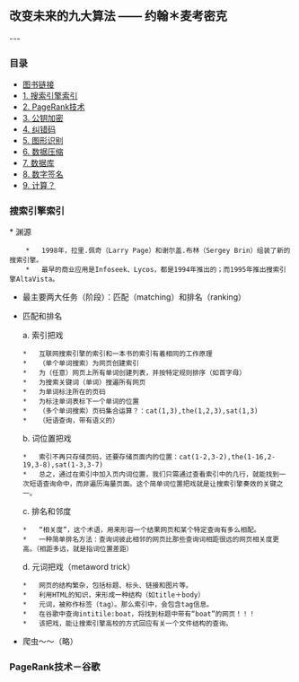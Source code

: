 <h2>改变未来的九大算法 —— 约翰＊麦考密克</h2>
---

### 目录
*	[图书链接](？？？)
*	[1. 搜索引擎索引](#1)
*	[2. PageRank技术](#2)
*	[3. 公钥加密](#3)
*	[4. 纠错码](#4)
*	[5. 图形识别](#5)
*	[6. 数据压缩](#6)
*	[7. 数据库](#7)
*	[8. 数字签名](#8)
*	[9. 计算？](#9)

<h3 id="1">搜索引擎索引</h3>
*	渊源

		*	1998年，拉里.佩奇（Larry Page）和谢尔盖.布林（Sergey Brin）组装了新的搜索引擎。
		*	最早的商业应用是Infoseek、Lycos，都是1994年推出的；而1995年推出搜索引擎AltaVista。
	
*	最主要两大任务（阶段）：匹配（matching）和排名（ranking）

*	匹配和排名

	a. 索引把戏
	
		*	互联网搜索引擎的索引和一本书的索引有着相同的工作原理
		*	（单个单词搜索）为网页创建索引
		*	为（任意）网页上所有单词创建列表，并按特定规则排序（如首字母）
		*	为搜索关键词（单词）搜遍所有网页
		*	为单词标注所在的页码
		*	为标注单词表标下一个单词的位置
		*	（多个单词搜索）页码集合运算？：cat(1,3),the(1,2,3),sat(1,3)
		*	（短语查询，带有语义的）
		
	b. 词位置把戏
	
		*	索引不再只存储页码，还要存储页面内的位置：cat(1-2,3-2),the(1-16,2-19,3-8),sat(1-3,3-7)
		*	总之，通过在索引中加入页内词位置，我们只需通过查看索引中的几行，就能找到一次短语查询命中，而非遍历海量页面。这个简单词位置把戏就是让搜索引擎奏效的关键之一。
		
	c. 排名和邻度
	
		*	“相关度”，这个术语，用来形容一个结果网页和某个特定查询有多么相配。
		*	一种简单排名方法：查询词彼此相邻的网页比那些查询词相距很远的网页相关度更高。（相距多远，就是指词位置差距）
		
	d. 元词把戏（metaword trick）
	
		*	网页的结构繁杂，包括标题、标头、链接和图片等。
		*	利用HTML的知识，来形成一种结构（如title＋body）
		*	元词，被称作标签（tag）。那么索引中，会包含tag信息。
		*	在谷歌中查询intitile:boat，将找到标题中带有“boat”的网页！！！
		*	该把戏，能让搜索引擎高校的方式回应有关一个文件结构的查询。
		
*	爬虫～～（略）

<h3 id="2">PageRank技术－谷歌</h3>

<h3 id="3"></h3>

<h3 id="4"></h3>

